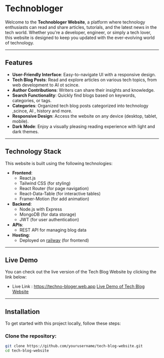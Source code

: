 # Technobloger

Welcome to the **Technobloger Website**, a platform where technology enthusiasts can read and share articles, tutorials, and the latest news in the tech world. Whether you're a developer, engineer, or simply a tech lover, this website is designed to keep you updated with the ever-evolving world of technology.

---

## Features

- **User-Friendly Interface**: Easy-to-navigate UI with a responsive design.
- **Tech Blog Posts**: Read and explore articles on various tech topics, from web development to AI ot scince.
- **Author Contributions**: Writers can share their insights and knowledge.
- **Search Functionality**: Quickly find blogs based on keywords, categories, or tags.
- **Categories**: Organized tech blog posts categorized into technology ,scince, AI , history and more.
- **Responsive Design**: Access the website on any device (desktop, tablet, mobile).
- **Dark Mode**: Enjoy a visually pleasing reading experience with light and dark themes.

---

## Technology Stack

This website is built using the following technologies:

- **Frontend**: 
  - React.js
  - Tailwind CSS (for styling)
  - React Router (for page navigation)
  - React-Data-Table (for interactive tables)
  - Framer-Motion (for add animation)
- **Backend**:
  - Node.js with Express
  - MongoDB (for data storage)
  - JWT (for user authentication)
- **APIs**:
  - REST API for managing blog data
- **Hosting**:
  - Deployed on [railway](https://railway.com) (for frontend)

---

## Live Demo

You can check out the live version of the Tech Blog Website by clicking the link below:

- Live Link : https://techno-bloger.web.app
[Live Demo of Tech Blog Website](https://your-live-link.vercel.app) 

---

## Installation

To get started with this project locally, follow these steps:

### Clone the repository:

```bash
git clone https://github.com/yourusername/tech-blog-website.git
cd tech-blog-website
